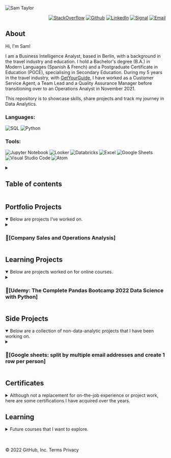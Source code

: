 ![Sam Taylor](https://user-images.githubusercontent.com/105542266/168467543-3057e37f-781f-445d-b953-88624c438755.png)

<p align="right"> <a 
href="https://stackoverflow.com/users/18680621/sam-taylor" target="_blank"><img alt="StackOverflow" 
src="https://stackoverflow-badge.vercel.app/?userID=18680621" /></a> <a 
href="https://github.com/SamTaylor92" target="_blank"><img alt="Github" 
src="https://img.shields.io/badge/GitHub-181717.svg?style=for-the-badge&logo=GitHub&logoColor=white" /></a> <a 
href="https://www.linkedin.com/in/samjamest" target="_blank"><img alt="LinkedIn" 
src="https://img.shields.io/badge/LinkedIn-0A66C2.svg?style=for-the-badge&logo=LinkedIn&logoColor=white" /></a> <a 
href="https://signal.group/#CjQKIO50NLkjJmSisbgDD4OhRj5lHG7X-SJTOl-Dn8Fkc4FpEhCYdnCVL1ok4DlVNntY3mGe" target="_blank"><img alt="Signal" src="https://img.shields.io/badge/Signal-3A76F0.svg?style=for-the-badge&logo=Signal&logoColor=white"/></a> <a 
href="mailto:samtaylor92@live.co.uk" target="_blank"><img alt="Email" src="https://img.shields.io/badge/Gmail-D14836?style=for-the-badge&logo=gmail&logoColor=white" /></a>
</p>
<p align="right">
	
## About

Hi, I'm Sam!

	
I am a Business Intelligence Analyst, based in Berlin, with a background in the travel industry and education. I hold a Bachelor's degree (B.A.) in Modern Languages (Spanish & French) and a Postgraduate Certificate in Education (PGCE), specialising in Secondary Education. During my 5 years in the travel industry, with [GetYourGuide](https://www.getyourguide.co.uk/), I have worked as a Customer Service Agent, a Team Lead and a Quality Assurance Manager before transitioning over to an Operations Analyst in November 2021.
	
This repository is to showcase skills, share projects and track my journey in Data Analytics.  
</p>
<h3> Languages:</h3>
<p>
<a target="_blank"><img alt="SQL" src="https://img.shields.io/badge/SQL-3776AB.svg?style=for-the-badge&logo=microsoft-sql-server&logoColor=white"/></a> 
<a target="_blank"><img alt="Python" src="https://img.shields.io/badge/Python-3776AB.svg?style=for-the-badge&logo=Python&logoColor=white"/></a> 
</p>
<h3> Tools:</h3>
<p>
<a target="_blank"><img alt="Jupyter Notebook" src="https://img.shields.io/badge/Jupyter-F37626.svg?style=for-the-badge&logo=Jupyter&logoColor=white"/></a> 
<a target="_blank"><img alt="Looker" src="https://img.shields.io/badge/Looker-4285F4.svg?style=for-the-badge&logo=Looker&logoColor=white"/></a> 
<a target="_blank"><img alt="Databricks" src="https://img.shields.io/badge/Databricks-FF3621.svg?style=for-the-badge&logo=Databricks&logoColor=white"/></a> 
<a target="_blank"><img alt="Excel" src="https://img.shields.io/badge/Microsoft%20Excel-217346.svg?style=for-the-badge&logo=Microsoft-Excel&logoColor=white"/></a>
<a target="_blank"><img alt="Google Sheets" src="https://img.shields.io/badge/Google%20Sheets-34A853.svg?style=for-the-badge&logo=Google-Sheets&logoColor=white"/></a>
<a target="_blank"><img alt="Visual Studio Code" src="https://img.shields.io/badge/Visual%20Studio%20Code-007ACC.svg?style=for-the-badge&logo=Visual-Studio-Code&logoColor=white"/></a> 
<a target="_blank"><img alt="Atom" src="https://img.shields.io/badge/Atom-66595C?style=for-the-badge&logo=Atom&logoColor=white"/></a>
</a> 
</p>

<details>
<summary> <h2>Table of contents</h2></summary>	

- [About](#about)
- [Portfolio projects](#portfolio-projects)
	+ [Company Sales and Operations Analysis](#company-sales-and-operations-analysis)
- [Learning projects](#learning-projects)  
	+ [Udemy: The Complete Pandas Bootcamp 2022 Data Science with Python](#udemy-the-complete-pandas-bootcamp-2022-data-science-with-python)
- [Side projects](#side-projects)
	+ [Google sheets: split by multiple email addresses and create 1 row per person](#google-sheets-split-by-multiple-email-addresses-and-create-1-row-per-person)
- [Certificates](#certificates)
	+ [[Apr 2022] SQL Fundamentals Track](#-apr-2022-sql-fundamentals-track)
	+ [[Jan 2022] The Complete SQL Bootcamp 2022: Go from Zero to Hero](#%EF%B8%8F-jan-2022-the-complete-sql-bootcamp-2022-go-from-zero-to-hero)
	+ [[Jun 2018] Management and Leadership: Growing as a Manager](#-jun-2018-management-and-leadership-growing-as-a-manager)
- [Learning](#learning)

</details>

## Portfolio Projects 
<details open>
<summary>Below are projects I've worked on.</summary>

<details>
<summary> <h3>💼[Company Sales and Operations Analysis]</h3> </summary>
	
`Code:` [`JUPYTER NOTEBOOK`](https://google.com)    <a href="https://google.com" target="_blank"><code>JUPYTER NOTEBOOK</code></a>
`Presentation:` [`PDF PRESENTATION`](https://google.com)   
`Description:` 

>The dataset contains XXX records as of XXX. There is a list of company sales along with [LIST OTHER COLUMNS]. The project involved: data loading, data cleaning and preprocessing, filling missing values, EDA (exploratory data analysis), analyzing region based user profiles, measuring statistical factors, hypothesis testing.  

`Skills:` data cleaning, data analysis, descriptive statistics, central limit theorem, hypothesis testing, data visualization.  
`Technology:` Python, Pandas, Numpy, Seaborn, Matplotlib.  
`Results:` Data-based business recommendations for the company.  
<p align="right"> 
<a href="https://github.com/SamTaylor92/SamTaylor92/blob/main/README.md#table-of-contents" target="_blank">⬆</a>
</p>
<p align="right">
	
</details>
</details>
	
## Learning Projects

<details open>
	<summary>Below are projects worked on for online courses.</summary>

<details>

<summary> <h3>🐼[Udemy: The Complete Pandas Bootcamp 2022 Data Science with Python]</h3> </summary>

`Description:` <br>
	
>A [course](https://www.udemy.com/course/the-pandas-bootcamp/) aimed at learning to use Pandas (Python library) for data aggregation and data 		analysis. <br>There were two [capstone projects](https://github.com/SamTaylor92/The-Complete-Pandas-Bootcamp-2022-Data-Science-with-Python.git) 	for each core skill (data aggregation & exploratory data analysis). <br>

`Duration:` 35 hours <br>
`Repository:` [[Link]](https://github.com/SamTaylor92/The-Complete-Pandas-Bootcamp-2022-Data-Science-with-Python.git) <br>
`Status:` In progress	
<p align="right"> 
<a href="https://github.com/SamTaylor92/SamTaylor92/blob/main/README.md#table-of-contents" target="_blank">⬆</a>
</p>
<p align="right">	
	
</details>

## Side Projects
<details open>
	<summary>Below are a collection of non-data-analytic projects that I have been working on.</summary>

<details>
	<summary><h3>🚀[Google sheets: split by multiple email addresses and create 1 row per person]</h3></summary>
	
`Date` Jun 2022<br>
`Description:` 
>A Google sheets formula created for a client. The client wanted to speed up a process for its users. They wanted to allow users to input more than one email address in the `receiver` field of a Google Form (previously they could only enter one). They then wanted to find a way to split out the data and duplicate the rows in the back end (1 duplication per email entered into the `receiver` field). This repository documents this project. <br>
	
`Repository:` [[Link]](https://github.com/SamTaylor92/Q2-2022-Split-Google-Form-responses-1-row-per-email-address) <br> 
`Status:` ✅
<p align="right"> 
<a href="https://github.com/SamTaylor92/SamTaylor92/blob/main/README.md#table-of-contents" target="_blank">⬆</a>
</p>
<p align="right">
	
</details>
</details>
	
## Certificates
<details>
	<summary> Although not a replacement for on-the-job experience or project work, here are some certifications I have acquired over the years.</summary>
	
### 💻 [Apr 2022] SQL Fundamentals Track 

`Organisation:` [DataCamp](https://www.datacamp.com/) 
`Duration:` 21 hours
`Credential:` [[Link]](https://www.datacamp.com/statement-of-accomplishment/track/4ed631ddd30cf02dd93448455582ae5623362e4f)

<details>

<summary> <b> Description:</b> </summary> <br>

 - Introduction to SQL
 - Joining data in SQL
 - Intermediate SQL
 - PostgresSQL summary stats and window functions
 - Functions for Manipulating Data in PostgreSQL

</details>

<p align='right'><a href="https://github.com/SamTaylor92/SamTaylor92/blob/main/README.md#table-of-contents" target="_blank">⬆</a></p>		

	
### 🦸🏼‍♂️ [Jan 2022] The Complete SQL Bootcamp 2022: Go from Zero to Hero

`Organisation:` [Udemy](https://www.udemy.com/) 
`Duration:` 9 hours 
`Credential:` [[Link]](https://www.ude.my/UC-2e082714-0c0d-42f6-9716-7ecad3757d27/)

<details>

<summary> <b> Description:</b> </summary> <br>

- SQL statement fundamentals (Select, Count, Where, Order by, Limit, In, (I)like)
- Group by statements (Group by, Having)
 - Joins (As statement, Inner joins, Full outer joins, Left outer joins, Right joins, Union)
 - Advanced SQL commands (Timestamps, extract, mathematical functions, string functions, subquery, self-join)
 - Creating databases and tables (data types, primary & foreign keys, constraints, create table, insert, update, delete, alter table, drop table, check constraint)
 - Conditional expressions and procedures (case, coalesce, cast, nullif, views, import, export)

</details>

<p align='right'><a href="https://github.com/SamTaylor92/SamTaylor92/blob/main/README.md#table-of-contents" target="_blank">⬆</a></p>	
	
	
### 👨🏼‍💼 [Jun 2018] Management and Leadership: Growing as a Manager

`Organisation:` [The Open University Business School](https://business-school.open.ac.uk/)
`Duration:` 4 weeks 
`Credential:` [[Link]](https://www.futurelearn.com/certificates/q6v2kjp) <br> 

<details>

<summary> <b> Description:</b> </summary> <br>

The course offers participants an introduction to the foundation skills and knowledge of a middle manager and leader. The learning activities begin the process of preparing the learner for the Chartered Management Institute (CMI) qualifications in Management and Leadership at Level 5. It introduces them as experienced practitioners to the underpinning theory of management and leadership. The course was prepared by The Open University Business School (AMBA, EQUIS, AACSB triple-accredited)

</details>	

<p align='right'><a href="https://github.com/SamTaylor92/SamTaylor92/blob/main/README.md#table-of-contents" target="_blank">⬆</a></p>		
		
</details>	

</details>

## Learning

<details>
	<summary> Future courses that I want to explore. </summary><br>

- [ ] [[Kaggle] Intermediate Machine Learning](https://www.kaggle.com/learn/intermediate-machine-learning)
- [ ] [[Kaggle: Time series]](https://www.kaggle.com/learn/time-series)	
- [ ] [[Kaggle] Intro to Machine Learning](https://www.kaggle.com/learn/intro-to-machine-learning)
- [ ] [[Coursera] Data Science Math Skills](https://www.classcentral.com/course/datasciencemathskills-7745)
- [ ] [[Codeacademy] Computer Science Career Path](https://www.codecademy.com/learn/paths/computer-science)
- [ ] [[Codeacademy] Learn the Command Line Course](https://www.codecademy.com/learn/learn-the-command-line)
- [ ] [[Codeacademy] Learn Git Course](https://www.codecademy.com/learn/learn-git)
- [ ] [[Codeacademy] Learn Python 3 Course](https://www.codecademy.com/learn/learn-python-3)

<p align='right'><a href="https://github.com/SamTaylor92/SamTaylor92/blob/main/README.md#table-of-contents" target="_blank">⬆</a></p>		
	
</details>

</br></br>
© 2022 GitHub, Inc.
Terms
Privacy

